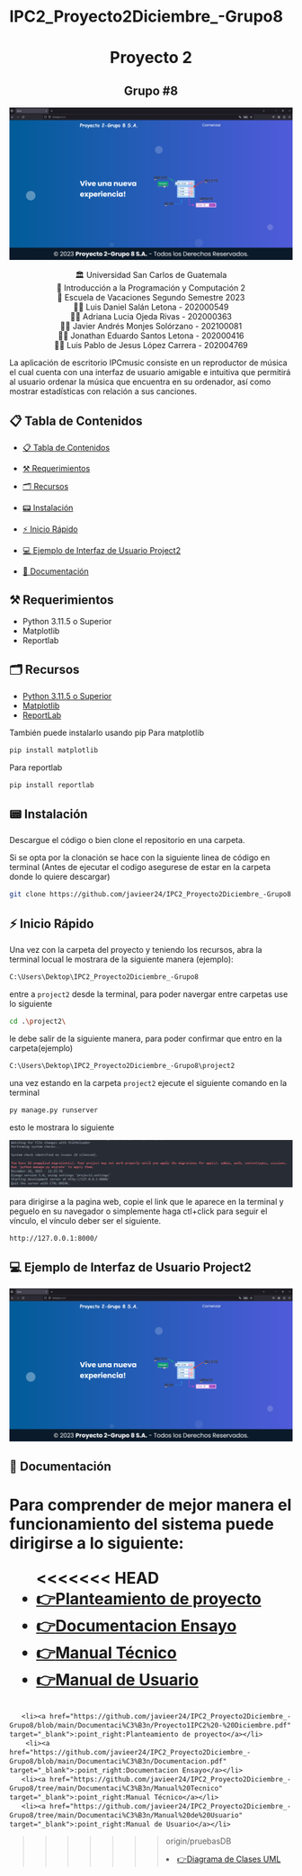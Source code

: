 # IPC2_Proyecto2Diciembre_-Grupo8
<h1 align="center">Proyecto 2</h1>
<h2 align="center">Grupo #8</h2>
<p align="center">
    <img src="IMG\inicio.png">
</p>
<div align="center"> 🏛 Universidad San Carlos de Guatemala</div>
<div align="center">
📕 Introducción a la Programación y Computación 2
</div>
<div align="center"> 📆 Escuela de Vacaciones Segundo Semestre 2023</div>
<div align="center">
🙍‍♂️ Luis Daniel Salán Letona - 202000549
</div>

<div align="center">
🙍‍♂️ Adriana Lucia Ojeda Rivas - 202000363
</div>

<div align="center">
🙍‍♂️ Javier Andrés Monjes Solórzano -  202100081
</div>


<div align="center">
🙍‍♂️ Jonathan Eduardo Santos Letona - 202000416
</div>

<div align="center">
🙍‍♂️ Luis Pablo de Jesus López Carrera - 202004769
</div>

La aplicación de escritorio IPCmusic consiste en un reproductor de música el cual cuenta con una interfaz de usuario amigable e intuitiva que permitirá al usuario ordenar la música que encuentra en su ordenador, así como mostrar estadísticas con relación a sus canciones.

## 📋 Tabla de Contenidos

- [📋 Tabla de Contenidos](#-tabla-de-contenidos)
- [⚒ Requerimientos](#-requerimientos)
- [🗂 Recursos](#-recursos)
- [📟 Instalación](#-instalación)
- [⚡ Inicio Rápido](#-inicio-rápido)
- [💻 Ejemplo de Interfaz de Usuario Project2](#-ejemplo-de-interfaz-deusuario-mp3music)

- [📖 Documentación](#-documentación)


<!-- Requerimientos -->

## ⚒ Requerimientos
<ul>
    <li>Python 3.11.5 o Superior</li>
    <li>Matplotlib</li>
    <li>Reportlab</li>

</ul>

## 🗂 Recursos
<ul>
  <li><a href="https://www.python.org/downloads/release/python-3115/">Python 3.11.5 o Superior</a></li>
  <li><a href="https://www.reportlab.com/">Matplotlib</a></li>
  <li><a href="https://matplotlib.org/">ReportLab</a></li>
</ul>

También puede instalarlo usando pip
Para matplotlib

```js
pip install matplotlib
```
Para reportlab

```js
pip install reportlab
```

## 📟 Instalación
Descargue el código o bien clone el repositorio en una carpeta.

Si se opta por la clonación se hace con la siguiente linea de código en terminal (Antes de ejecutar el codigo asegurese de estar en la carpeta donde lo quiere descargar)

```bash
git clone https://github.com/javieer24/IPC2_Proyecto2Diciembre_-Grupo8.git
```

## ⚡ Inicio Rápido
Una vez con la carpeta del proyecto y teniendo los recursos, abra la terminal locual le mostrara de la siguiente manera (ejemplo):

```bash
C:\Users\Dektop\IPC2_Proyecto2Diciembre_-Grupo8
```
entre a `project2` desde la terminal, para poder navergar entre carpetas use lo siguiente
```bash
cd .\project2\
```
 le debe salir de la siguiente manera, para poder confirmar que entro en la carpeta(ejemplo)
```bash
C:\Users\Dektop\IPC2_Proyecto2Diciembre_-Grupo8\project2
```
una vez estando en la carpeta `project2` ejecute el siguiente comando en la terminal
```bash
py manage.py runserver
```
esto le mostrara lo siguiente
<p align="center">
    <img src="IMG\server.png">
</p>

para dirigirse a la pagina web, copie el link que le aparece en la terminal y peguelo en su navegador o simplemente haga ctl+click para seguir el vínculo, el vínculo deber ser el siguiente.

```bash
http://127.0.0.1:8000/
```

## 💻 Ejemplo de Interfaz de Usuario Project2

<p align="center">
    <img src="IMG\inicio.png">
</p>

## 📖 Documentación
Para comprender de mejor manera el funcionamiento del sistema puede dirigirse a lo siguiente:
    <ul>
<<<<<<< HEAD
       <li><a href="https://github.com/javieer24/IPC2_Proyecto2Diciembre_-Grupo8/blob/main/Documentacion/Proyecto%202%20-%20IPC2.pdf">:point_right:Planteamiento de proyecto</a></li>
        <li><a href="https://github.com/javieer24/IPC2_Proyecto2Diciembre_-Grupo8/blob/pruebasDB/Documentacion/Documentacion.pdf" target="_blank">:point_right:Documentacion Ensayo</a></li>
       <li><a href="https://github.com/javieer24/IPC2_Proyecto2Diciembre_-Grupo8/tree/main/Documentacion/Manual%20Tecnico">:point_right:Manual Técnico</a></li>
       <li><a href="https://github.com/javieer24/IPC2_Proyecto2Diciembre_-Grupo8/tree/main/Documentacion/Manual%20Usuario">:point_right:Manual de Usuario</a></li>
=======
       <li><a href="https://github.com/javieer24/IPC2_Proyecto2Diciembre_-Grupo8/blob/main/Documentaci%C3%B3n/Proyecto1IPC2%20-%20Diciembre.pdf" target="_blank">:point_right:Planteamiento de proyecto</a></li>
        <li><a href="https://github.com/javieer24/IPC2_Proyecto2Diciembre_-Grupo8/blob/main/Documentaci%C3%B3n/Documentacion.pdf" target="_blank">:point_right:Documentacion Ensayo</a></li>
       <li><a href="https://github.com/javieer24/IPC2_Proyecto2Diciembre_-Grupo8/tree/main/Documentaci%C3%B3n/Manual%20Tecnico" target="_blank">:point_right:Manual Técnico</a></li>
       <li><a href="https://github.com/javieer24/IPC2_Proyecto2Diciembre_-Grupo8/tree/main/Documentaci%C3%B3n/Manual%20de%20Usuario" target="_blank">:point_right:Manual de Usuario</a></li>
>>>>>>> origin/pruebasDB
       <li><a href="https://github.com/javieer24/IPC2_Proyecto1Diciembre_-Grupo8/blob/main/Documentaci%C3%B3n/Diagramas de Clases UML.pdf" target="_blank">:point_right:Diagrama de Clases UML</a></li>
    </ul>


